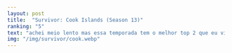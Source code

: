 ```yaml
---
layout: post
title:  "Survivor: Cook Islands (Season 13)"
ranking: "5"
text: "achei meio lento mas essa temporada tem o melhor top 2 que eu vi até agora meu deus"
img: "/img/survivor/cook.webp"
---
```


